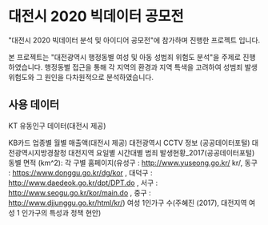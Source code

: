 # 대전시 2020 빅데이터 공모전
"대전시 2020 빅데이터 분석 및 아이디어 공모전"에 참가하며 진행한 프로젝트 입니다.

본 프로젝트는 "대전광역시 행정동별 여성 및 아동 성범죄 위험도 분석"을 주제로 진행하였습니다. 행정동별 접근을 통해 각 지역의 환경과 지역 특색을 고려하여 성범죄 발생 위험도와 그 원인을 다차원적으로 분석하였습니다.

## 사용 데이터
KT 유동인구 데이터(대전시 제공)

KB카드 업종별 월별 매출액(대전시 제공)
대전광역시 CCTV 정보 (공공데이터포털)
대전광역시지방경찰청 대전지역 요일별 시간대별 범죄 발생현황_2017(공공데이터포털)
동별 면적 (km^2): 각 구별 홈페이지(유성구 : http://www.yuseong.go.kr/ kr/, 동구 : https://www.donggu.go.kr/dg/kor , 대덕구 : http://www.daedeok.go.kr/dpt/DPT.do , 서구 : http://www.seogu.go.kr/kor/main.do , 중구 : http://www.djjunggu.go.kr/html/kr/)
여성 1인가구 수(주혜진 (2017), 대전지역 여성 1 인가구의 특성과 정책 현안)
